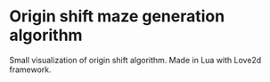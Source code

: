 # Origin shift maze generation algorithm
Small visualization of origin shift algorithm. 
Made in Lua with Love2d framework.
